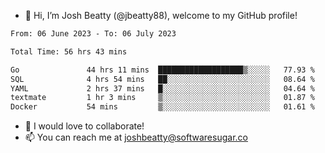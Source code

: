 - 👋 Hi, I’m Josh Beatty (@jbeatty88), welcome to my GitHub profile!

<!--START_SECTION:waka-->

```txt
From: 06 June 2023 - To: 06 July 2023

Total Time: 56 hrs 43 mins

Go               44 hrs 11 mins  ███████████████████▒░░░░░   77.93 %
SQL              4 hrs 54 mins   ██░░░░░░░░░░░░░░░░░░░░░░░   08.64 %
YAML             2 hrs 37 mins   █░░░░░░░░░░░░░░░░░░░░░░░░   04.64 %
textmate         1 hr 3 mins     ▒░░░░░░░░░░░░░░░░░░░░░░░░   01.87 %
Docker           54 mins         ▒░░░░░░░░░░░░░░░░░░░░░░░░   01.61 %
```

<!--END_SECTION:waka-->

- 💞️ I would love to collaborate!
- 📫 You can reach me at joshbeatty@softwaresugar.co

<!---
jbeatty88/jbeatty88 is a ✨ special ✨ repository because its `README.md` (this file) appears on your GitHub profile.
You can click the Preview link to take a look at your changes.
--->
